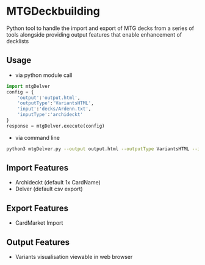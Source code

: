 # MTGDeckbuilding

Python tool to handle the import and export of MTG decks from a series of tools alongside providing output features that enable enhancement of decklists

<h2>Usage</h2>

* via python module call

```python
import mtgDelver
config = {
    'output':'output.html',
    'outputType':'VariantsHTML',
    'input':'decks/Ardenn.txt',
    'inputType':'archideckt'
}
response = mtgDelver.execute(config)
```

* via command line
```bash
python3 mtgDelver.py --output output.html --outputType VariantsHTML --input decks/Ardenn.txt --inputType archideckt
```

<h2>Import Features</h2>

* Archideckt (default 1x CardName)
* Delver (default csv export)

<h2>Export Features</h2>

* CardMarket Import

<h2>Output Features</h2>

* Variants visualisation viewable in web browser

